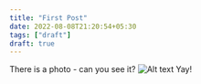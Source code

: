 ```yaml
---
title: "First Post"
date: 2022-08-08T21:20:54+05:30
tags: ["draft"]
draft: true
---
```


There is a photo - can you see it?
![Alt text](./image.jpg "The image")
Yay!

